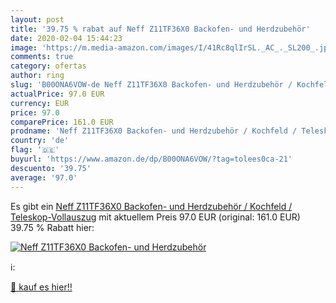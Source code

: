 ```yaml
---
layout: post
title: '39.75 % rabat auf Neff Z11TF36X0 Backofen- und Herdzubehör'
date: 2020-02-04 15:44:23
image: 'https://m.media-amazon.com/images/I/41Rc8qlIrSL._AC_._SL200_.jpg'
comments: true
category: ofertas
author: ring
slug: 'B00ONA6VOW-de Neff Z11TF36X0 Backofen- und Herdzubehör / Kochfeld / Teleskop-Vollauszug'
actualPrice: 97.0 EUR
currency: EUR
price: 97.0
comparePrice: 161.0 EUR
prodname: 'Neff Z11TF36X0 Backofen- und Herdzubehör / Kochfeld / Teleskop-Vollauszug'
country: 'de'
flag: '🇩🇪'
buyurl: 'https://www.amazon.de/dp/B00ONA6VOW/?tag=tolees0ca-21'
descuento: '39.75'
average: '97.0'
---
```


Es gibt ein [Neff Z11TF36X0 Backofen- und Herdzubehör / Kochfeld / Teleskop-Vollauszug](https://www.amazon.de/dp/B00ONA6VOW/?tag=tolees0ca-21) mit aktuellem Preis 97.0 EUR (original: 161.0 EUR) 39.75 % Rabatt hier:

[![Neff Z11TF36X0 Backofen- und Herdzubehör](https://m.media-amazon.com/images/I/41Rc8qlIrSL._AC_._SL200_.jpg)](https://www.amazon.de/dp/B00ONA6VOW/?tag=tolees0ca-21)

ℹ️:


[🛒 kauf es hier!!](https://www.amazon.de/dp/B00ONA6VOW/?tag=tolees0ca-21)

